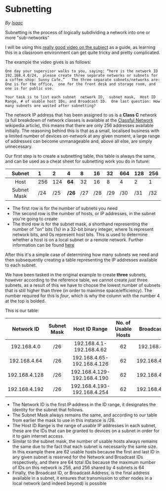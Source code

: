# Subnetting

_By_ [_Isaac_](https://github.com/AbertayHackers/gitbook-wiki/tree/128fd5664a9eed6c99bbff4379d587bc2c92b512/members/isaac.md)

Subnetting is the process of logically subdividing a network into one or more "sub-networks"

I will be using this [really good video on the subject](https://www.youtube.com/watch?v=ecCuyq-Wprc) as a guide, as learning this in a classroom environment can get quite tricky and pretty complicated.

The example the video gives is as follows:

```text
One day your supervisor walks to you, saying: “here is the network ID 192.168.4.0/24,  please create three separate networks or subnets for a coffee shop: Sunny Cafe.”   The three separate subnets/networks are: One is for the office,  one for the front desk and storage room, and one is for public use. 

Your task is to list each subnet  network ID,  subnet mask,  Host ID Range, # of usable host IDs, and Broadcast ID.  One last question: How many subnets are wasted after subnetting?
```

The network IP address that has been assigned to us is a **Class C** network \(a full breakdown of network classes is available at the [Classful Network](https://en.wikipedia.org/wiki/Classful_network) wikipedia article\), this means that there are only 256 addresses available initially. The reasoning behind this is that as a small, localised business with a limited number of devices on-network at any given moment, a large range of addresses can become unmanageable and, above all else, are simply unnecessary.

Our first step is to create a subnetting table, this table is always the same, and can be used as a cheat sheet for subnetting work you do in future:

| Subnet | 1 | 2 | **4** | 8 | 16 | 32 | 664 | 128 | 256 |
| :---: | :--- | :--- | :--- | :--- | :--- | :--- | :--- | :--- | :--- |
| Host | 256 | 124 | **64** | 32 | 16 | 8 | 4 | 2 | 1 |
| Subnet Mask | /24 | /25 | **/26** | /27 | /28 | /29 | /30 | /31 | /32 |

* The first row is for the number of subnets you need
* The second row is the number of hosts, or IP addresses, in the subnet you're going to create
* The third row is for the subnet mask, a shorthand representing the number of "on" bits \(1s\) in a 32-bit binary integer, where 1s represent network bits, and 0s represent host bits. This is used to determine whether a host is on a local subnet or a remote network. Further information can be found [here](https://docs.microsoft.com/en-us/troubleshoot/windows-client/networking/tcpip-addressing-and-subnetting)

After this it's a simple case of determining how many subnets we need and then subsequently creating a table representing the IP addresses available to each subnet.

We have been tasked in the original example to create **three** subnets, however according to the reference table, we cannot create _just_ three subnets, as a result of this we have to choose the lowest number of subnets that is still higher than three \(in order to maximse space/efficiency\). The number required for this is _four_, which is why the column with the number 4 at the top is bolded.

This is our table:

| Network ID | Subnet Mask | Host ID Range | No. of Usable Hosts | Broadcast ID |
| :---: | :---: | :---: | :---: | :---: |
| 192.168.4.0 | /26 | 192.168.4.1-192.168.4.62 | 62 | 192.168.4.63 |
| 192.168.4.64 | /26 | 192.168.4.65-192.168.4.126 | 62 | 192.168.4.127 |
| 192.168.4.128 | /26 | 192.168.4.129-192.168.4.190 | 62 | 192.168.4.191 |
| 192.168.4.192 | /26 | 192.168.4.193-192.168.4.254 | 62 | 192.168.4.255 |

* The Network ID is the first IP address in the ID range, it designates the identity for the subnet that follows.
* The Subnet Mask always remains the same, and according to our table from earlier the mask to use in this instance is /26.
* The Host ID Range is the range of _usable_ IP addresses in each subnet, these are the IDs that can be granted to devices on a subnet in order for it to gain internet access.
* Similar to the subnet mask, the number of usable hosts always remains the same due to the fact that each subnet is necessarily the same size. In this example there are 62 usable hosts because the first and last ID in any given subnet is reserved for the Network and Broadcast IDs respectively, and there are 64 total IDs because the maximum number of IDs on this network is 256, and 256 shared by 4 subnets is 64
* Finally, the Broadcast ID, or Broadcast Address, is the final address available in a subnet, it ensures that transmission to other nodes in a local network \(and indeed beyond\) is possible

